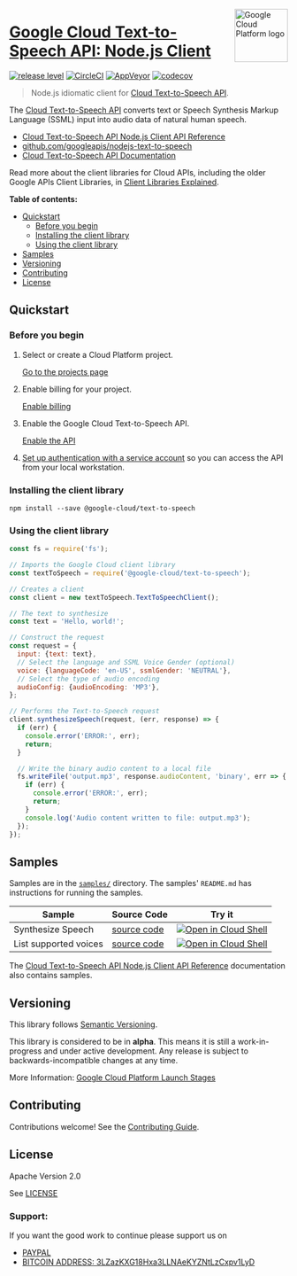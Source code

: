 [//]: # "This README.md file is auto-generated, all changes to this file will be lost."
[//]: # "To regenerate it, use `npm run generate-scaffolding`."
<img src="https://avatars2.githubusercontent.com/u/2810941?v=3&s=96" alt="Google Cloud Platform logo" title="Google Cloud Platform" align="right" height="96" width="96"/>

# [Google Cloud Text-to-Speech API: Node.js Client](https://github.com/googleapis/nodejs-text-to-speech)

[![release level](https://img.shields.io/badge/release%20level-alpha-orange.svg?style&#x3D;flat)](https://cloud.google.com/terms/launch-stages)
[![CircleCI](https://img.shields.io/circleci/project/github/googleapis/nodejs-text-to-speech.svg?style=flat)](https://circleci.com/gh/googleapis/nodejs-text-to-speech)
[![AppVeyor](https://ci.appveyor.com/api/projects/status/github/googleapis/nodejs-text-to-speech?branch=master&svg=true)](https://ci.appveyor.com/project/googleapis/nodejs-text-to-speech)
[![codecov](https://img.shields.io/codecov/c/github/googleapis/nodejs-text-to-speech/master.svg?style=flat)](https://codecov.io/gh/googleapis/nodejs-text-to-speech)

> Node.js idiomatic client for [Cloud Text-to-Speech API][product-docs].

The [Cloud Text-to-Speech API](https://cloud.google.com/text-to-speech/docs) converts text or Speech Synthesis Markup Language (SSML) input into audio data of natural human speech.


* [Cloud Text-to-Speech API Node.js Client API Reference][client-docs]
* [github.com/googleapis/nodejs-text-to-speech](https://github.com/googleapis/nodejs-text-to-speech)
* [Cloud Text-to-Speech API Documentation][product-docs]

Read more about the client libraries for Cloud APIs, including the older
Google APIs Client Libraries, in [Client Libraries Explained][explained].

[explained]: https://cloud.google.com/apis/docs/client-libraries-explained

**Table of contents:**

* [Quickstart](#quickstart)
  * [Before you begin](#before-you-begin)
  * [Installing the client library](#installing-the-client-library)
  * [Using the client library](#using-the-client-library)
* [Samples](#samples)
* [Versioning](#versioning)
* [Contributing](#contributing)
* [License](#license)

## Quickstart

### Before you begin

1.  Select or create a Cloud Platform project.

    [Go to the projects page][projects]

1.  Enable billing for your project.

    [Enable billing][billing]

1.  Enable the Google Cloud Text-to-Speech API.

    [Enable the API][enable_api]

1.  [Set up authentication with a service account][auth] so you can access the
    API from your local workstation.

[projects]: https://console.cloud.google.com/project
[billing]: https://support.google.com/cloud/answer/6293499#enable-billing
[enable_api]: https://console.cloud.google.com/flows/enableapi?apiid=texttospeech.googleapis.com
[auth]: https://cloud.google.com/docs/authentication/getting-started

### Installing the client library

    npm install --save @google-cloud/text-to-speech

### Using the client library

```javascript
const fs = require('fs');

// Imports the Google Cloud client library
const textToSpeech = require('@google-cloud/text-to-speech');

// Creates a client
const client = new textToSpeech.TextToSpeechClient();

// The text to synthesize
const text = 'Hello, world!';

// Construct the request
const request = {
  input: {text: text},
  // Select the language and SSML Voice Gender (optional)
  voice: {languageCode: 'en-US', ssmlGender: 'NEUTRAL'},
  // Select the type of audio encoding
  audioConfig: {audioEncoding: 'MP3'},
};

// Performs the Text-to-Speech request
client.synthesizeSpeech(request, (err, response) => {
  if (err) {
    console.error('ERROR:', err);
    return;
  }

  // Write the binary audio content to a local file
  fs.writeFile('output.mp3', response.audioContent, 'binary', err => {
    if (err) {
      console.error('ERROR:', err);
      return;
    }
    console.log('Audio content written to file: output.mp3');
  });
});
```

## Samples

Samples are in the [`samples/`](https://github.com/googleapis/nodejs-text-to-speech/tree/master/samples) directory. The samples' `README.md`
has instructions for running the samples.

| Sample                      | Source Code                       | Try it |
| --------------------------- | --------------------------------- | ------ |
| Synthesize Speech | [source code](https://github.com/googleapis/nodejs-text-to-speech/blob/master/samples/synthesize.js) | [![Open in Cloud Shell][shell_img]](https://console.cloud.google.com/cloudshell/open?git_repo=https://github.com/googleapis/nodejs-text-to-speech&page=editor&open_in_editor=samples/synthesize.js,samples/README.md) |
| List supported voices | [source code](https://github.com/googleapis/nodejs-text-to-speech/blob/master/samples/listVoices.js) | [![Open in Cloud Shell][shell_img]](https://console.cloud.google.com/cloudshell/open?git_repo=https://github.com/googleapis/nodejs-text-to-speech&page=editor&open_in_editor=samples/listVoices.js,samples/README.md) |

The [Cloud Text-to-Speech API Node.js Client API Reference][client-docs] documentation
also contains samples.

## Versioning

This library follows [Semantic Versioning](http://semver.org/).

This library is considered to be in **alpha**. This means it is still a
work-in-progress and under active development. Any release is subject to
backwards-incompatible changes at any time.

More Information: [Google Cloud Platform Launch Stages][launch_stages]

[launch_stages]: https://cloud.google.com/terms/launch-stages

## Contributing

Contributions welcome! See the [Contributing Guide](https://github.com/googleapis/nodejs-text-to-speech/blob/master/.github/CONTRIBUTING.md).

## License

Apache Version 2.0

See [LICENSE](https://github.com/googleapis/nodejs-text-to-speech/blob/master/LICENSE)

[client-docs]: https://cloud.google.com/nodejs/docs/reference/text-to-speech/latest/
[product-docs]: https://cloud.google.com/text-to-speech/docs
[shell_img]: https://gstatic.com/cloudssh/images/open-btn.png

### Support:

If you want the good work to continue please support us on

* [PAYPAL](https://www.paypal.me/ishandutta2007)
* [BITCOIN ADDRESS: 3LZazKXG18Hxa3LLNAeKYZNtLzCxpv1LyD](https://www.coinbase.com/join/5a8e4a045b02c403bc3a9c0c)
